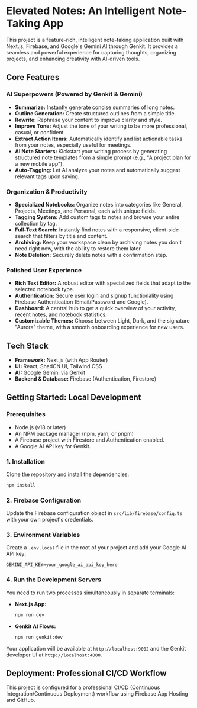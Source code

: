 # Elevated Notes: An Intelligent Note-Taking App

This project is a feature-rich, intelligent note-taking application built with Next.js, Firebase, and Google's Gemini AI through Genkit. It provides a seamless and powerful experience for capturing thoughts, organizing projects, and enhancing creativity with AI-driven tools.

## Core Features

### AI Superpowers (Powered by Genkit & Gemini)
- **Summarize:** Instantly generate concise summaries of long notes.
- **Outline Generation:** Create structured outlines from a simple title.
- **Rewrite:** Rephrase your content to improve clarity and style.
- **Improve Tone:** Adjust the tone of your writing to be more professional, casual, or confident.
- **Extract Action Items:** Automatically identify and list actionable tasks from your notes, especially useful for meetings.
- **AI Note Starters:** Kickstart your writing process by generating structured note templates from a simple prompt (e.g., "A project plan for a new mobile app").
- **Auto-Tagging:** Let AI analyze your notes and automatically suggest relevant tags upon saving.

### Organization & Productivity
- **Specialized Notebooks:** Organize notes into categories like General, Projects, Meetings, and Personal, each with unique fields.
- **Tagging System:** Add custom tags to notes and browse your entire collection by tag.
- **Full-Text Search:** Instantly find notes with a responsive, client-side search that filters by title and content.
- **Archiving:** Keep your workspace clean by archiving notes you don't need right now, with the ability to restore them later.
- **Note Deletion:** Securely delete notes with a confirmation step.

### Polished User Experience
- **Rich Text Editor:** A robust editor with specialized fields that adapt to the selected notebook type.
- **Authentication:** Secure user login and signup functionality using Firebase Authentication (Email/Password and Google).
- **Dashboard:** A central hub to get a quick overview of your activity, recent notes, and notebook statistics.
- **Customizable Themes:** Choose between Light, Dark, and the signature "Aurora" theme, with a smooth onboarding experience for new users.

## Tech Stack

- **Framework:** Next.js (with App Router)
- **UI:** React, ShadCN UI, Tailwind CSS
- **AI:** Google Gemini via Genkit
- **Backend & Database:** Firebase (Authentication, Firestore)

## Getting Started: Local Development

### Prerequisites
- Node.js (v18 or later)
- An NPM package manager (npm, yarn, or pnpm)
- A Firebase project with Firestore and Authentication enabled.
- A Google AI API key for Genkit.

### 1. Installation
Clone the repository and install the dependencies:
```bash
npm install
```

### 2. Firebase Configuration
Update the Firebase configuration object in `src/lib/firebase/config.ts` with your own project's credentials.

### 3. Environment Variables
Create a `.env.local` file in the root of your project and add your Google AI API key:
```
GEMINI_API_KEY=your_google_ai_api_key_here
```

### 4. Run the Development Servers
You need to run two processes simultaneously in separate terminals:
- **Next.js App:**
  ```bash
  npm run dev
  ```
- **Genkit AI Flows:**
  ```bash
  npm run genkit:dev
  ```
Your application will be available at `http://localhost:9002` and the Genkit developer UI at `http://localhost:4000`.

## Deployment: Professional CI/CD Workflow

This project is configured for a professional CI/CD (Continuous Integration/Continuous Deployment) workflow using Firebase App Hosting and GitHub.

